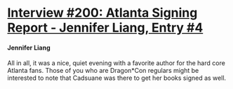 # [Interview #200: Atlanta Signing Report - Jennifer Liang, Entry #4](https://www.theoryland.com/intvmain.php?i=200#4)

#### Jennifer Liang

All in all, it was a nice, quiet evening with a favorite author for the hard core Atlanta fans. Those of you who are Dragon\*Con regulars might be interested to note that Cadsuane was there to get her books signed as well.

